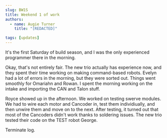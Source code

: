 ```yaml
---
slug: BW1S
title: Weekend 1 of work
authors:
  - name: Augie Turner
    title: "[REDACTED]"

tags: [updates]
---
```


It's the first Saturday of build season, and I was the only experienced programmer there in the morning.

Okay, that's not entirely fair. The new trio actually has experience now, and they spent their time working on making command-based robots. Evelyn had a lot of errors in the morning, but they were sorted out. Things went smoothly for Omariahn and Rowan. I spent the morning working on the intake and importing the CAN and Talon stuff.

Royce showed up in the afternoon. We worked on testing swerve modules. We had to wire each motor and Cancoder in, test them individiually, and then unwire them and move on to the next. After testing, it turned out that most of the Cancoders didn't work thanks to soldering issues. The new trio tested their code on the TEST robot George. 

Terminate log. 
